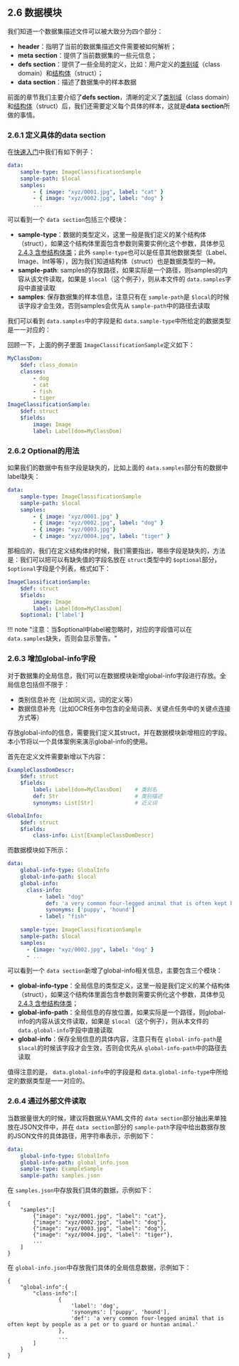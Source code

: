 ## 2.6 数据模块

我们知道一个数据集描述文件可以被大致分为四个部分：

+ **header**：指明了当前的数据集描述文件需要被如何解析；
+ **meta section**：提供了当前数据集的一些元信息；
+ **defs section**：提供了一些全局的定义，比如：用户定义的[类别域](class_dom.zh.md)（class domain）和[结构体](structs.zh.md)（struct）；
+ **data section**：描述了数据集中的样本数据

前面的章节我们主要介绍了**defs section**，清晰的定义了[类别域](class_dom.zh.md)（class domain）和[结构体](structs.zh.md)（struct）后，我们还需要定义每个具体的样本，这就是**data section**所做的事情。

### 2.6.1 定义具体的data section

在[快速入门](get_started.zh.md)中我们有如下例子：

```yaml
data:
    sample-type: ImageClassificationSample
    sample-path: $local
    samples:
        - { image: "xyz/0001.jpg", label: "cat" }
        - { image: "xyz/0002.jpg", label: "dog" }
        ...
```

可以看到一个 `data section`包括三个模块：

+ **sample-type**：数据的类型定义，这里一般是我们定义的某个结构体（struct），如果这个结构体里面包含参数则需要实例化这个参数，具体参见[2.4.3 含参结构体类](structs.zh.md)；此外 `sample-type`也可以是任意其他数据类型（Label、Image、Int等等），因为我们知道结构体（struct）也是数据类型的一种。
+ **sample-path**: samples的存放路径，如果实际是一个路径，则samples的内容从该文件读取，如果是 `$local`（这个例子），则从本文件的 `data.samples`字段中直接读取
+ **samples**: 保存数据集的样本信息，注意只有在 `sample-path`是 `$local`的时候该字段才会生效，否则samples会优先从 `sample-path`中的路径去读取

我们可以看到 `data.samples`中的字段是和 `data.sample-type`中所给定的数据类型是一一对应的：

回顾一下，上面的例子里面 `ImageClassificationSample`定义如下：

```yaml
MyClassDom:
    $def: class_domain
    classes:
        - dog
        - cat
        - fish
        - tiger
ImageClassificationSample:
    $def: struct
    $fields:
        image: Image
        label: Label[dom=MyClassDom]
```

<a id="Optional"></a>
### 2.6.2 Optional的用法

如果我们的数据中有些字段是缺失的，比如上面的 `data.samples`部分有的数据中label缺失：

```yaml
data:
    sample-type: ImageClassificationSample
    sample-path: $local
    samples:
        - { image: "xyz/0001.jpg" }
        - { image: "xyz/0002.jpg", label: "dog" }
        - { image: "xyz/0003.jpg"}
        - { image: "xyz/0004.jpg", label: "tiger" }
```

那相应的，我们在定义结构体的时候，我们需要指出，哪些字段是缺失的，方法是：我们可以把可以有缺失值的字段名放在 `struct`类型中的 `$optional`部分，
`$optional`字段是个列表，格式如下：

```yaml
ImageClassificationSample:
    $def: struct
    $fields:
        image: Image
        label: Label[dom=MyClassDom]
    $optional: ['label']
```

!!! note "注意：当$optional中label被忽略时，对应的字段值可以在 `data.samples`缺失，否则会显示警告。"

<a id="global-info"></a>
### 2.6.3 增加global-info字段

对于数据集的全局信息，我们可以在数据模块新增global-info字段进行存放。全局信息包括但不限于：

* 类别信息补充（比如同义词，词的定义等）
* 数据信息补充（比如OCR任务中包含的全局词表、关键点任务中的关键点连接方式等）

存放global-info的信息，需要我们定义其struct，并在数据模块新增相应的字段。本小节将以一个具体案例来演示global-info的使用。

首先在定义文件需要新增以下内容：

```yaml
ExampleClassDomDescr:
    $def: struct
    $fields: 
        label: Label[dom=MyClassDom]    # 类别名 
        def: Str                        # 类别描述 
        synonyms: List[Str]             # 近义词

GlobalInfo:
    $def: struct
    $fields: 
        class-info: List[ExampleClassDomDescr]
```

而数据模块如下所示：

```yaml
data:
    global-info-type: GlobalInfo
    global-info-path: $local
    global-info:
      class-info:
          - label: "dog"
            def: 'a very common four-legged animal that is often kept by people as a pet or to guard or huntan animal.'
            synonyms: ['puppy', 'hound']
          - label: "fish"
            ...  
    sample-type: ImageClassificationSample
    sample-path: $local  
    samples: 
      - {image: "xyz/0002.jpg", label: "dog" }
      - ...  
```

可以看到一个 `data section`新增了global-info相关信息，主要包含三个模块：

+ **global-info-type**：全局信息的类型定义，这里一般是我们定义的某个结构体（struct），如果这个结构体里面包含参数则需要实例化这个参数，具体参见[2.4.3 含参结构体类](structs.zh.md)；
+ **global-info-path**：全局信息的存放位置，如果实际是一个路径，则global-info的内容从该文件读取，如果是 `$local`（这个例子），则从本文件的 `data.global-info`字段中直接读取
+ **global-info**：保存全局信息的具体内容，注意只有在 `global-info-path`是 `$local`的时候该字段才会生效，否则会优先从 `global-info-path`中的路径去读取

值得注意的是， `data.global-info`中的字段是和 `data.global-info-type`中所给定的数据类型是一一对应的。

### 2.6.4 通过外部文件读取

当数据量很大的时候，建议将数据从YAML文件的 `data section`部分抽出来单独放在JSON文件中，并在 `data section`部分的 `sample-path`字段中给出数据存放的JSON文件的具体路径，用字符串表示，示例如下：

```yaml
data:
    global-info-type: GlobalInfo
    global-info-path: global_info.json  
    sample-type: ExampleSample  
    sample-path: samples.json
```

在 `samples.json`中存放我们具体的数据，示例如下：

```json5
{
    "samples":[
        {"image": "xyz/0001.jpg", "label": "cat"}, 
        {"image": "xyz/0002.jpg", "label": "dog"}, 
        {"image": "xyz/0003.jpg", "label": "dog"}, 
        {"image": "xyz/0004.jpg", "label": "tiger"},
        ...
    ]
}
```

在 `global-info.json`中存放我们具体的全局信息数据，示例如下：

```json5
{
    "global-info":{
        "class-info":[
                {
                    'label': 'dog', 
                    'synonyms': ['puppy', 'hound'], 
                    'def': 'a very common four-legged animal that is often kept by people as a pet or to guard or huntan animal.'
                },
                ...
        ]
    }
}
```
